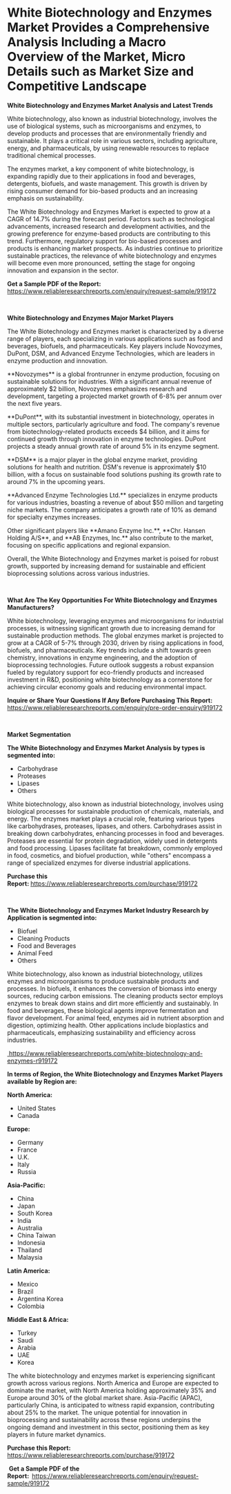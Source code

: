 <p><h1>White Biotechnology and Enzymes Market Provides a Comprehensive Analysis Including a Macro Overview of the Market, Micro Details such as Market Size and Competitive Landscape</h1></p><p><strong>White Biotechnology and Enzymes Market Analysis and Latest Trends</strong></p>
<p><p>White biotechnology, also known as industrial biotechnology, involves the use of biological systems, such as microorganisms and enzymes, to develop products and processes that are environmentally friendly and sustainable. It plays a critical role in various sectors, including agriculture, energy, and pharmaceuticals, by using renewable resources to replace traditional chemical processes.</p><p>The enzymes market, a key component of white biotechnology, is expanding rapidly due to their applications in food and beverages, detergents, biofuels, and waste management. This growth is driven by rising consumer demand for bio-based products and an increasing emphasis on sustainability.</p><p>The White Biotechnology and Enzymes Market is expected to grow at a CAGR of 14.7% during the forecast period. Factors such as technological advancements, increased research and development activities, and the growing preference for enzyme-based products are contributing to this trend. Furthermore, regulatory support for bio-based processes and products is enhancing market prospects. As industries continue to prioritize sustainable practices, the relevance of white biotechnology and enzymes will become even more pronounced, setting the stage for ongoing innovation and expansion in the sector.</p></p>
<p><strong>Get a Sample PDF of the Report:&nbsp;</strong> <a href="https://www.reliableresearchreports.com/enquiry/request-sample/919172?utm_campaign=40&utm_medium=2&utm_source=Github&utm_content=ia&utm_term=13042025&utm_id=white-biotechnology-and-enzymes">https://www.reliableresearchreports.com/enquiry/request-sample/919172</a></p>
<p>&nbsp;</p>
<p><strong>White Biotechnology and Enzymes Major Market Players</strong></p>
<p><p>The White Biotechnology and Enzymes market is characterized by a diverse range of players, each specializing in various applications such as food and beverages, biofuels, and pharmaceuticals. Key players include Novozymes, DuPont, DSM, and Advanced Enzyme Technologies, which are leaders in enzyme production and innovation.</p><p>**Novozymes** is a global frontrunner in enzyme production, focusing on sustainable solutions for industries. With a significant annual revenue of approximately $2 billion, Novozymes emphasizes research and development, targeting a projected market growth of 6-8% per annum over the next five years.</p><p>**DuPont**, with its substantial investment in biotechnology, operates in multiple sectors, particularly agriculture and food. The company's revenue from biotechnology-related products exceeds $4 billion, and it aims for continued growth through innovation in enzyme technologies. DuPont projects a steady annual growth rate of around 5% in its enzyme segment.</p><p>**DSM** is a major player in the global enzyme market, providing solutions for health and nutrition. DSM's revenue is approximately $10 billion, with a focus on sustainable food solutions pushing its growth rate to around 7% in the upcoming years. </p><p>**Advanced Enzyme Technologies Ltd.** specializes in enzyme products for various industries, boasting a revenue of about $50 million and targeting niche markets. The company anticipates a growth rate of 10% as demand for specialty enzymes increases.</p><p>Other significant players like **Amano Enzyme Inc.**, **Chr. Hansen Holding A/S**, and **AB Enzymes, Inc.** also contribute to the market, focusing on specific applications and regional expansion.</p><p>Overall, the White Biotechnology and Enzymes market is poised for robust growth, supported by increasing demand for sustainable and efficient bioprocessing solutions across various industries.</p></p>
<p>&nbsp;</p>
<p><strong>What Are The Key Opportunities For White Biotechnology and Enzymes Manufacturers?</strong></p>
<p><p>White biotechnology, leveraging enzymes and microorganisms for industrial processes, is witnessing significant growth due to increasing demand for sustainable production methods. The global enzymes market is projected to grow at a CAGR of 5-7% through 2030, driven by rising applications in food, biofuels, and pharmaceuticals. Key trends include a shift towards green chemistry, innovations in enzyme engineering, and the adoption of bioprocessing technologies. Future outlook suggests a robust expansion fueled by regulatory support for eco-friendly products and increased investment in R&D, positioning white biotechnology as a cornerstone for achieving circular economy goals and reducing environmental impact.</p></p>
<p><strong>Inquire or Share Your Questions If Any Before Purchasing This Report:</strong> <a href="https://www.reliableresearchreports.com/enquiry/pre-order-enquiry/919172?utm_campaign=40&utm_medium=2&utm_source=Github&utm_content=ia&utm_term=13042025&utm_id=white-biotechnology-and-enzymes">https://www.reliableresearchreports.com/enquiry/pre-order-enquiry/919172</a></p>
<p>&nbsp;</p>
<p><strong>Market Segmentation</strong></p>
<p><strong>The White Biotechnology and Enzymes Market Analysis by types is segmented into:</strong></p>
<p><ul><li>Carbohydrase</li><li>Proteases</li><li>Lipases</li><li>Others</li></ul></p>
<p><p>White biotechnology, also known as industrial biotechnology, involves using biological processes for sustainable production of chemicals, materials, and energy. The enzymes market plays a crucial role, featuring various types like carbohydrases, proteases, lipases, and others. Carbohydrases assist in breaking down carbohydrates, enhancing processes in food and beverages. Proteases are essential for protein degradation, widely used in detergents and food processing. Lipases facilitate fat breakdown, commonly employed in food, cosmetics, and biofuel production, while "others" encompass a range of specialized enzymes for diverse industrial applications.</p></p>
<p><strong>Purchase this Report:&nbsp;</strong><a href="https://www.reliableresearchreports.com/purchase/919172?utm_campaign=40&utm_medium=2&utm_source=Github&utm_content=ia&utm_term=13042025&utm_id=white-biotechnology-and-enzymes">https://www.reliableresearchreports.com/purchase/919172</a></p>
<p>&nbsp;</p>
<p><strong>The White Biotechnology and Enzymes Market Industry Research by Application is segmented into:</strong></p>
<p><ul><li>Biofuel</li><li>Cleaning Products</li><li>Food and Beverages</li><li>Animal Feed</li><li>Others</li></ul></p>
<p><p>White biotechnology, also known as industrial biotechnology, utilizes enzymes and microorganisms to produce sustainable products and processes. In biofuels, it enhances the conversion of biomass into energy sources, reducing carbon emissions. The cleaning products sector employs enzymes to break down stains and dirt more efficiently and sustainably. In food and beverages, these biological agents improve fermentation and flavor development. For animal feed, enzymes aid in nutrient absorption and digestion, optimizing health. Other applications include bioplastics and pharmaceuticals, emphasizing sustainability and efficiency across industries.</p></p>
<p><a href="https://www.reliableresearchreports.com/white-biotechnology-and-enzymes-r919172?utm_campaign=40&utm_medium=2&utm_source=Github&utm_content=ia&utm_term=13042025&utm_id=white-biotechnology-and-enzymes">&nbsp;https://www.reliableresearchreports.com/white-biotechnology-and-enzymes-r919172</a></p>
<p><strong>In terms of Region, the White Biotechnology and Enzymes Market Players available by Region are:</strong></p>
<p>
    <p> <strong> North America: </strong>
        <ul>
            <li>United States</li>
            <li>Canada</li>
        </ul>
        </p> 
    <p> <strong> Europe: </strong>
        <ul>
            <li>Germany</li>
            <li>France</li>
            <li>U.K.</li>
            <li>Italy</li>
            <li>Russia</li>
        </ul>
        </p> 
    <p> <strong> Asia-Pacific: </strong>
        <ul>
            <li>China</li>
            <li>Japan</li>
            <li>South Korea</li>
            <li>India</li>
            <li>Australia</li>
            <li>China Taiwan</li>
            <li>Indonesia</li>
            <li>Thailand</li>
            <li>Malaysia</li>
        </ul>
        </p> 
    <p> <strong> Latin America: </strong>
        <ul>
            <li>Mexico</li>
            <li>Brazil</li>
            <li>Argentina Korea</li>
            <li>Colombia</li>
        </ul>
        </p> 
    <p> <strong> Middle East & Africa: </strong>
        <ul>
            <li>Turkey</li>
            <li>Saudi</li>
            <li>Arabia</li>
            <li>UAE</li>
            <li>Korea</li>
        </ul>
    </p>
    </p>
<p><p>The white biotechnology and enzymes market is experiencing significant growth across various regions. North America and Europe are expected to dominate the market, with North America holding approximately 35% and Europe around 30% of the global market share. Asia-Pacific (APAC), particularly China, is anticipated to witness rapid expansion, contributing about 25% to the market. The unique potential for innovation in bioprocessing and sustainability across these regions underpins the ongoing demand and investment in this sector, positioning them as key players in future market dynamics.</p></p>
<p><strong>Purchase this Report: </strong><a href="https://www.reliableresearchreports.com/purchase/919172?utm_campaign=40&utm_medium=2&utm_source=Github&utm_content=ia&utm_term=13042025&utm_id=white-biotechnology-and-enzymes">https://www.reliableresearchreports.com/purchase/919172</a></p>
<p>&nbsp;<strong>Get a Sample PDF of the Report:&nbsp;&nbsp;</strong><a href="https://www.reliableresearchreports.com/enquiry/request-sample/919172?utm_campaign=40&utm_medium=2&utm_source=Github&utm_content=ia&utm_term=13042025&utm_id=white-biotechnology-and-enzymes">https://www.reliableresearchreports.com/enquiry/request-sample/919172</a></p>
<p><strong></strong></p>
<p><p></p><p></p><p></p></p>